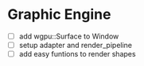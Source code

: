 # Graphic Engine
- [ ] add wgpu::Surface to Window
- [ ] setup adapter and render_pipeline
- [ ] add easy funtions to render shapes
